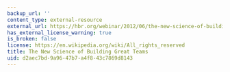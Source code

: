 ```yaml
---
backup_url: ''
content_type: external-resource
external_url: https://hbr.org/webinar/2012/06/the-new-science-of-building-gr-2
has_external_license_warning: true
is_broken: false
license: https://en.wikipedia.org/wiki/All_rights_reserved
title: The New Science of Building Great Teams
uid: d2aec7bd-9a96-47b7-a4f8-43c7869d8143
---
```

